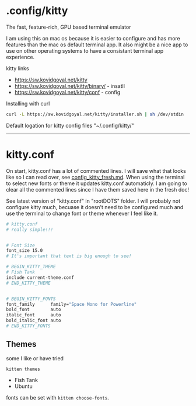 # .config/kitty
The fast, feature-rich, GPU based terminal emulator


I am using this on mac os because it is easier to configure and has more features than the mac os default terminal app. It also might be a nice app to use on other operating systems to have a consistant terminal app experience.

kitty links
- https://sw.kovidgoyal.net/kitty
- https://sw.kovidgoyal.net/kitty/binary/ - insatll
- https://sw.kovidgoyal.net/kitty/conf - config

Installing with curl
```sh
curl -L https://sw.kovidgoyal.net/kitty/installer.sh | sh /dev/stdin
```

Default logation for kitty config files
"~/.config/kitty/"

---

# kitty.conf
On start, kitty.conf has a lot of commented lines.
I will save what that looks like so I can read over, see [config_kitty_fresh.md](config_kitty_fresh.md).
When using the terminal to select new fonts or theme it updates kitty.conf automaticly.
I am going to clear all the commented lines since I have them saved here in the fresh doc!

See latest version of "kitty.conf" in "rootDOTS" folder. I will probably not configure kitty much, becuase it doesn't need to be configured much and use the terminal to change font or theme whenever I feel like it.


```sh
# kitty.conf
# really simple!!!


# Font Size
font_size 15.0
# It's important that text is big enough to see!

# BEGIN_KITTY_THEME
# Fish Tank
include current-theme.conf
# END_KITTY_THEME


# BEGIN_KITTY_FONTS
font_family      family="Space Mono for Powerline"
bold_font        auto
italic_font      auto
bold_italic_font auto
# END_KITTY_FONTS
```



## Themes
some I like or have tried

```kitten themes```
- Fish Tank
- Ubuntu

fonts can be set with ```kitten choose-fonts```.
